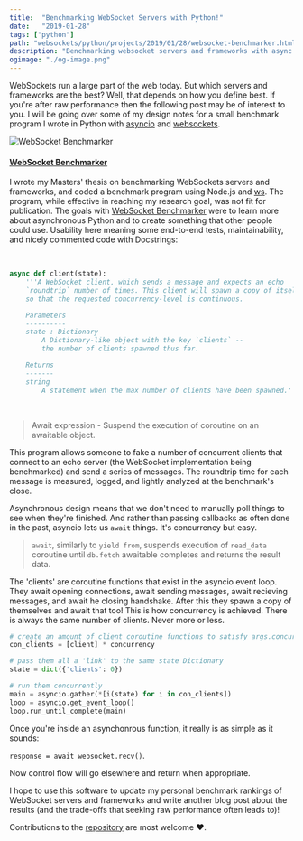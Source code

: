 ```yaml
---
title:  "Benchmarking WebSocket Servers with Python!"
date:   "2019-01-28"
tags: ["python"]
path: "websockets/python/projects/2019/01/28/websocket-benchmarker.html"
description: "Benchmarking websocket servers and frameworks with async Python."
ogimage: "./og-image.png"
---
```


WebSockets run a large part of the web today. But which servers and frameworks are the best? Well, that depends on how you define best. If you're after raw performance then the following post may be of interest to you. I will be going over some of my design notes for a small benchmark program I wrote in Python with [asyncio](https://docs.python.org/3/library/asyncio.html) and [websockets](https://github.com/aaugustin/websockets).

![WebSocket Benchmarker](wsbenchheader.png)

#### [WebSocket Benchmarker](https://github.com/healeycodes/websocket-benchmarker)

I wrote my Masters' thesis on benchmarking WebSockets servers and frameworks, and coded a benchmark program using Node.js and [ws](https://github.com/websockets/ws). The program, while effective in reaching my research goal, was not fit for publication. The goals with [WebSocket Benchmarker](https://github.com/healeycodes/websocket-benchmarker) were to learn more about asynchronous Python and to create something that other people could use. Usability here meaning some end-to-end tests, maintainability, and nicely commented code with Docstrings:

<br>

```python
async def client(state):
    '''A WebSocket client, which sends a message and expects an echo
    `roundtrip` number of times. This client will spawn a copy of itself afterwards,
    so that the requested concurrency-level is continuous.

    Parameters
    ----------
    state : Dictionary
        A Dictionary-like object with the key `clients` --
        the number of clients spawned thus far.

    Returns
    -------
    string
        A statement when the max number of clients have been spawned.'''
```

<br>

> Await expression - Suspend the execution of coroutine on an awaitable object.

This program allows someone to fake a number of concurrent clients that connect to an echo server (the WebSocket implementation being benchmarked) and send a series of messages. The roundtrip time for each message is measured, logged, and lightly analyzed at the benchmark's close.

Asynchronous design means that we don't need to manually poll things to see when they're finished. And rather than passing callbacks as often done in the past, asyncio lets us `await` things. It's concurrency but easy.

>`await`, similarly to `yield from`, suspends execution of `read_data` coroutine until `db.fetch` awaitable completes and returns the result data.

The 'clients' are coroutine functions that exist in the asyncio event loop. They await opening connections, await sending messages, await recieving messages, and await he closing handshake. After this they spawn a copy of themselves and await that too! This is how concurrency is achieved. There is always the same number of clients. Never more or less.

```python
# create an amount of client coroutine functions to satisfy args.concurrency
con_clients = [client] * concurrency

# pass them all a 'link' to the same state Dictionary
state = dict({'clients': 0})

# run them concurrently
main = asyncio.gather(*[i(state) for i in con_clients])
loop = asyncio.get_event_loop()
loop.run_until_complete(main)
```

Once you're inside an asynchonrous function, it really is as simple as it sounds:

`response = await websocket.recv()`.

Now control flow will go elsewhere and return when appropriate.

I hope to use this software to update my personal benchmark rankings of WebSocket servers and frameworks and write another blog post about the results (and the trade-offs that seeking raw performance often leads to)!

Contributions to the [repository](https://github.com/healeycodes/websocket-benchmarker) are most welcome ❤️.
